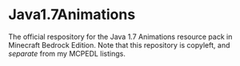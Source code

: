 # Java1.7Animations
The official respository for the Java 1.7 Animations resource pack in Minecraft Bedrock Edition. Note that this repository is copyleft, and *separate* from my MCPEDL listings.
